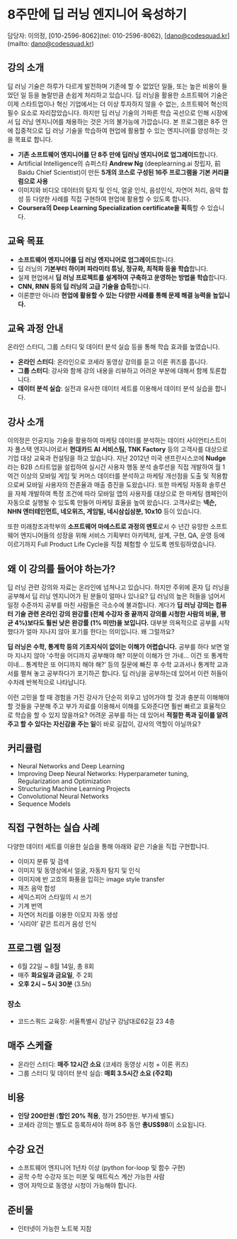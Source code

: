 # 8주만에 딥 러닝 엔지니어 육성하기

담당자: 이의정, [010-2596-8062](tel: 010-2596-8062), [dano@codesquad.kr](mailto: dano@codesquad.kr)

## 강의 소개
 딥 러닝 기술은 하루가 다르게 발전하며 기존에 할 수 없었던 일들, 또는 높은 비용이 들었던 일 등을 놀랄만큼 손쉽게 처리하고 있습니다. 딥 러닝을 활용한 소프트웨어 기술은 이제 스타트업이나 혁신 기업에서는 더 이상 투자하지 않을 수 없는, 소프트웨어 혁신의 필수 요소로 자리잡았습니다. 하지만 딥 러닝 기술의 가파른 학습 곡선으로 인해 시장에서 딥 러닝 엔지니어를 채용하는 것은 거의 불가능에 가깝습니다. 본 프로그램은 8주 안에 집중적으로 딥 러닝 기술을 학습하여 현업에 활용할 수 있는 엔지니어를 양성하는 것을 목표로 합니다.

- **기존 소프트웨어 엔지니어를 단 8주 만에 딥러닝 엔지니어로 업그레이드**합니다.
- Artificial Intelligence의 슈퍼스타 **Andrew Ng** (deeplearning.ai 창립자, 前 Baidu Chief Scientist)이 만든 **5개의 코스로 구성된 16주 프로그램을 기본 커리큘럼으로 사용**
- 이미지와 비디오 데이터의 탐지 및 인식, 얼굴 인식, 음성인식, 자연어 처리, 음악 합성 등 다양한 사례를 직접 구현하여 현업에 활용할 수 있도록 합니다.
- **Coursera의 Deep Learning Specialization certificate을 획득**할 수 있습니다.

## 교육 목표
- **소프트웨어 엔지니어를 딥 러닝 엔지니어로 업그레이드**합니다.
- 딥 러닝의 **기본부터 하이퍼 파라미터 튜닝, 정규화, 최적화 등을 학습**합니다.
- 실제 현업에서 **딥 러닝 프로젝트를 설계하여 구축하고 운영하는 방법을 학습**합니다.
- **CNN, RNN 등의 딥 러닝의 고급 기술을 습득**합니다. 
- 이론뿐만 아니라 **현업에 활용할 수 있는 다양한 사례를 통해 문제 해결 능력을 높입니다.**

## 교육 과정 안내
온라인 스터디, 그룹 스터디 및 데이터 분석 실습 등을 통해 학습 효과를 높였습니다.

- **온라인 스터디**: 온라인으로 코세라 동영상 강의를 듣고 이론 퀴즈를 풉니다.
- **그룹 스터디**: 강사와 함께 강의 내용을 리뷰하고 어려운 부분에 대해서 함께 토론합니다.
- **데이터 분석 실습**: 실전과 유사한 데이터 세트를 이용해서 데이터 분석 실습을 합니다.

## 강사 소개

 이의정은 인공지능 기술을 활용하여 마케팅 데이터를 분석하는 데이터 사이언티스트이자 풀스택 엔지니어로서 **현대카드 AI 서비스팀, TNK Factory** 등의 고객사를 대상으로 기업 대상 교육과 컨설팅을 하고 있습니다. 지난 2012년 미국 샌프란시스코에 **Nudge**라는 B2B 스타트업을 설립하여 실시간 사용자 행동 분석 솔루션을 직접 개발하여 월 1억건 이상의 모바일 게임 및 커머스 데이터를 분석하고 마케팅 개선점을 도출 및 적용함으로써 모바일 사용자의 잔존율과 매출 증진을 도왔습니다. 또한 마케팅 자동화 솔루션을 자체 개발하여 특정 조건에 따라 모바일 앱의 사용자를 대상으로 한 마케팅 캠페인이 자동으로 실행될 수 있도록 만들어 마케팅 효율을 높여 왔습니다. 고객사로는 **넥슨, NHN 엔터테인먼트, 네오위즈, 게임빌, 네시삼십삼분, 10x10** 등이 있습니다.

 또한 미래창조과학부의 **소프트웨어 마에스트로 과정의 멘토**로서 수 년간 유망한 소프트웨어 엔지니어들의 성장을 위해 서비스 기획부터 아키텍처, 설계, 구현, QA, 운영 등에 이르기까지 Full Product Life Cycle을 직접 체험할 수 있도록 멘토링하였습니다.

## 왜 이 강의를 들어야 하는가?
 딥 러닝 관련 강의와 자료는 온라인에 넘쳐나고 있습니다. 하지만 주위에 혼자 딥 러닝을 공부해서 딥 러닝 엔지니어가 된 분들이 얼마나 있나요? 딥 러닝의 높은 허들을 넘어서 일정 수준까지 공부를 마친 사람들은 극소수에 불과합니다. 게다가 **딥 러닝 강의는 컴퓨터 기술 관련 온라인 강의 완강률 (전체 수강자 중 끝까지 강의를 시청한 사람의 비율, 평균 4%)보다도 훨씬 낮은 완강률 (1% 미만)을 보입니다.** 대부분 의욕적으로 공부를 시작했다가 얼마 지나지 않아 포기를 한다는 의미입니다. 왜 그럴까요?

 **딥 러닝은 수학, 통계학 등의 기초지식이 없이는 이해가 어렵습니다.** 공부를 하다 보면 얼마 지나지 않아 ‘수학을 어디까지 공부해야 해? 미분이 이해가 안 가네... 이건 또 통계학이네... 통계학은 또 어디까지 해야 해?’ 등의 질문에 빠진 후 수학 교과서나 통계학 교과서를 펼쳐 놓고 공부하다가 포기하곤 합니다. 딥 러닝을 공부하는데 있어서 이런 허들이 수차례 반복적으로 나타납니다.

 이런 고민을 할 때 경험을 가진 강사가 단순히 외우고 넘어가야 할 것과 충분히 이해해야 할 것들을 구분해 주고 부가 자료를 이용해서 이해를 도와준다면 훨씬 빠르고 효율적으로 학습을 할 수 있지 않을까요? 어려운 공부를 하는 데 있어서 **적절한 폭과 깊이를 알려 주고 할 수 있다는 자신감을 주는 일**이 바로 길잡이, 강사의 역할이 아닐까요? 

## 커리큘럼
- Neural Networks and Deep Learning
- Improving Deep Neural Networks: Hyperparameter tuning, Regularization and Optimization
- Structuring Machine Learning Projects
- Convolutional Neural Networks
- Sequence Models

## 직접 구현하는 실습 사례
다양한 데이터 세트를 이용한 실습을 통해 아래와 같은 기술을 직접 구현합니다.
- 이미지 분류 및 검색
- 이미지 및 동영상에서 얼굴, 자동차 탐지 및 인식
- 이미지에 반 고흐의 화풍을 입히는 image style transfer
- 재즈 음악 합성
- 세익스피어 스타일의 시 쓰기
- 기계 번역
- 자연어 처리를 이용한 이모지 자동 생성
- ‘시리야’ 같은 트리거 음성 인식

## 프로그램 일정
- 6월 22일 ~ 8월 14일, 총 8회
- 매주 **화요일과 금요일**, 주 2회
- **오후 2시 ~ 5시 30분** (3.5h)

### 장소
- 코드스쿼드 교육장: 서울특별시 강남구 강남대로62길 23 4층

## 매주 스케쥴
- 온라인 스터디: **매주 12시간 소요** (코세라 동영상 시청 + 이론 퀴즈)
- 그룹 스터디 및 데이터 분석 실습: **매회 3.5시간 소요 (주2회)**

## 비용
- **인당 200만원** (**할인 20% 적용**, 정가 250만원. 부가세 별도)
- 코세라 강의는 별도로 등록하셔야 하며 8주 동안 **총US$98**이 소요됩니다.

## 수강 요건
- 소프트웨어 엔지니어 1년차 이상 (python for-loop 및 함수 구현)
- 공학 수학 수강자 또는 미분 및 매트릭스 계산 가능한 사람
- 영어 자막으로 동영상 시청이 가능해야 합니다.

## 준비물
- 인터넷이 가능한 노트북 지참